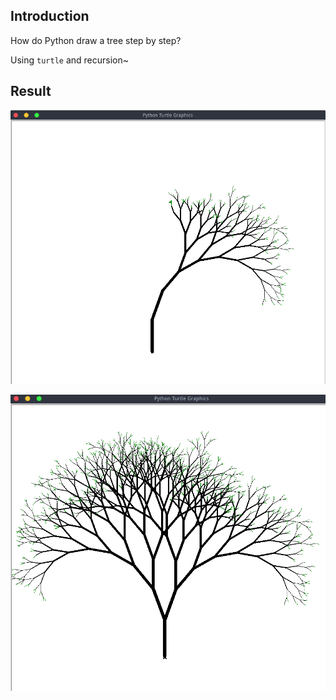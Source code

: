 ## Introduction

How do Python draw a tree step by step? 

Using `turtle` and recursion~

## Result

![fractal_tree_result](https://github.com/Macr0phag3/CoolScripts/blob/master/PicForReadme/fractal_tree_result0.png) 

![fractal_tree_result](https://github.com/Macr0phag3/CoolScripts/blob/master/PicForReadme/fractal_tree_result1.png) 